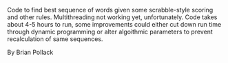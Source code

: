 Code to find best sequence of words given some scrabble-style scoring and other rules.  Multithreading not working yet, unfortunately.
Code takes about 4-5 hours to run, some improvements could either cut down run time through dynamic programming or alter algoithmic
parameters to prevent recalculation of same sequences.

By Brian Pollack
